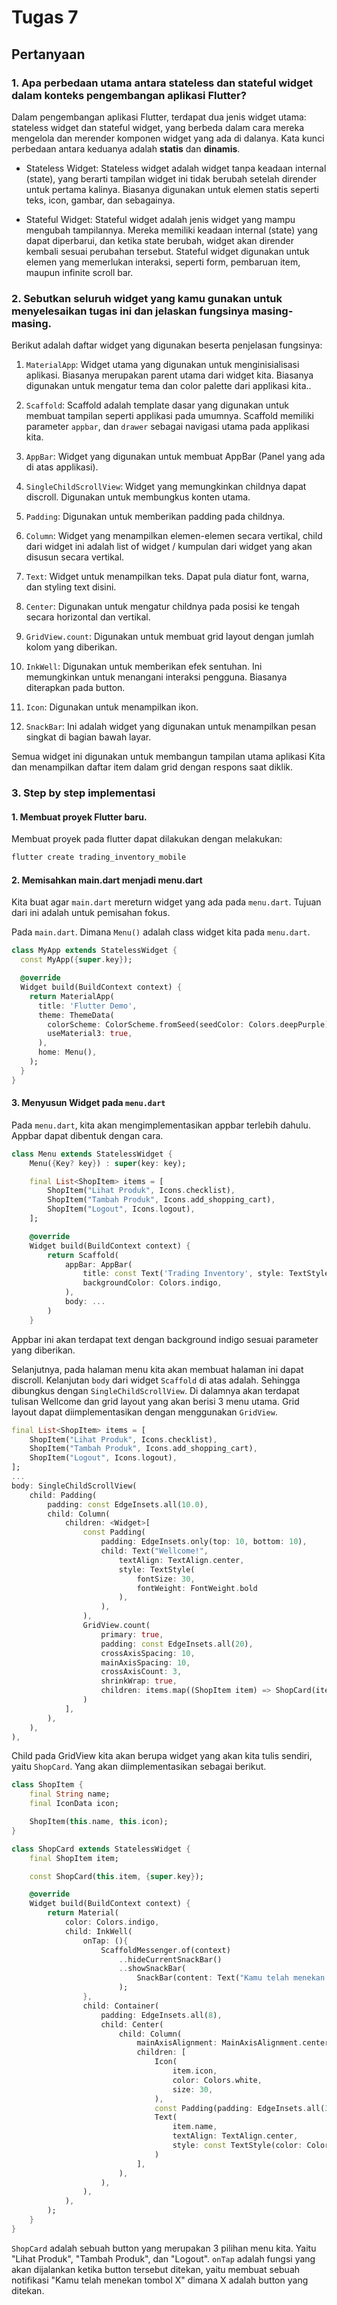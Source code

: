 # Tugas 7

## Pertanyaan

### 1. Apa perbedaan utama antara stateless dan stateful widget dalam konteks pengembangan aplikasi Flutter?

Dalam pengembangan aplikasi Flutter, terdapat dua jenis widget utama: stateless widget dan stateful widget, yang berbeda dalam cara mereka mengelola dan merender komponen widget yang ada di dalanya. Kata kunci perbedaan antara keduanya adalah **statis** dan **dinamis**.

* Stateless Widget:
	Stateless widget adalah widget tanpa keadaan internal (state), yang berarti tampilan widget ini tidak berubah setelah dirender untuk pertama kalinya. Biasanya digunakan untuk elemen statis seperti teks, icon, gambar, dan sebagainya.
   
* Stateful Widget:
   Stateful widget adalah jenis widget yang mampu mengubah tampilannya. Mereka memiliki keadaan internal (state) yang dapat diperbarui, dan ketika state berubah, widget akan dirender kembali sesuai perubahan tersebut. Stateful widget digunakan untuk elemen yang memerlukan interaksi, seperti form, pembaruan item, maupun infinite scroll bar.


### 2. Sebutkan seluruh widget yang kamu gunakan untuk menyelesaikan tugas ini dan jelaskan fungsinya masing-masing.


Berikut adalah daftar widget yang digunakan beserta penjelasan fungsinya:

1. `MaterialApp`: Widget utama yang digunakan untuk menginisialisasi aplikasi. Biasanya merupakan parent utama dari widget kita. Biasanya digunakan untuk mengatur tema dan color palette dari applikasi kita..

2. `Scaffold`: Scaffold adalah template dasar yang digunakan untuk membuat tampilan seperti applikasi pada umumnya. Scaffold memiliki parameter `appbar`, dan `drawer` sebagai navigasi utama pada applikasi kita.

3. `AppBar`: Widget yang digunakan untuk membuat AppBar (Panel yang ada di atas applikasi).

4. `SingleChildScrollView`: Widget yang memungkinkan childnya dapat discroll. Digunakan untuk membungkus konten utama.

5. `Padding`: Digunakan untuk memberikan padding pada childnya.

6. `Column`: Widget yang menampilkan elemen-elemen secara vertikal, child dari widget ini adalah list of widget / kumpulan dari widget yang akan disusun secara vertikal.

7. `Text`: Widget untuk menampilkan teks. Dapat pula diatur font, warna, dan styling text disini.

8. `Center`: Digunakan untuk mengatur childnya pada posisi ke tengah secara horizontal dan vertikal.

9. `GridView.count`: Digunakan untuk membuat grid layout dengan jumlah kolom yang diberikan.

10. `InkWell`: Digunakan untuk memberikan efek sentuhan. Ini memungkinkan untuk menangani interaksi pengguna. Biasanya diterapkan pada button.

11. `Icon`: Digunakan untuk menampilkan ikon.

12. `SnackBar`: Ini adalah widget yang digunakan untuk menampilkan pesan singkat di bagian bawah layar.

Semua widget ini digunakan untuk membangun tampilan utama aplikasi Kita dan menampilkan daftar item dalam grid dengan respons saat diklik.

### 3. Step by step implementasi

#### 1. Membuat proyek Flutter baru.

Membuat proyek pada flutter dapat dilakukan dengan melakukan:

```sh
flutter create trading_inventory_mobile
```

#### 2. Memisahkan main.dart menjadi menu.dart

Kita buat agar `main.dart` mereturn widget yang ada pada `menu.dart`. Tujuan dari ini adalah untuk pemisahan fokus. 

Pada `main.dart`. Dimana `Menu()` adalah class widget kita pada `menu.dart`.
```dart
class MyApp extends StatelessWidget {
  const MyApp({super.key});

  @override
  Widget build(BuildContext context) {
    return MaterialApp(
      title: 'Flutter Demo',
      theme: ThemeData(
        colorScheme: ColorScheme.fromSeed(seedColor: Colors.deepPurple),
        useMaterial3: true,
      ),
      home: Menu(),
    );
  }
}
```

#### 3. Menyusun Widget pada `menu.dart`

Pada `menu.dart`, kita akan mengimplementasikan appbar terlebih dahulu. Appbar dapat dibentuk dengan cara.

```dart
class Menu extends StatelessWidget {
	Menu({Key? key}) : super(key: key);

	final List<ShopItem> items = [
		ShopItem("Lihat Produk", Icons.checklist),
		ShopItem("Tambah Produk", Icons.add_shopping_cart),
		ShopItem("Logout", Icons.logout),
	];

	@override
	Widget build(BuildContext context) {
		return Scaffold(
			appBar: AppBar(
				title: const Text('Trading Inventory', style: TextStyle(color: Colors.white)),
				backgroundColor: Colors.indigo,
			),
			body: ...
		)
	}
```

Appbar ini akan terdapat text dengan background indigo sesuai parameter yang diberikan.

Selanjutnya, pada halaman menu kita akan membuat halaman ini dapat discroll. Kelanjutan `body` dari widget `Scaffold` di atas adalah. Sehingga dibungkus dengan `SingleChildScrollView`. Di dalamnya akan terdapat tulisan Wellcome dan grid layout yang akan berisi 3 menu utama. Grid layout dapat diimplementasikan dengan menggunakan `GridView`.

```dart
final List<ShopItem> items = [
	ShopItem("Lihat Produk", Icons.checklist),
	ShopItem("Tambah Produk", Icons.add_shopping_cart),
	ShopItem("Logout", Icons.logout),
];
...
body: SingleChildScrollView(
	child: Padding(
		padding: const EdgeInsets.all(10.0),
		child: Column(
			children: <Widget>[
				const Padding(
					padding: EdgeInsets.only(top: 10, bottom: 10),
					child: Text("Wellcome!",
						textAlign: TextAlign.center,
						style: TextStyle(
							fontSize: 30,
							fontWeight: FontWeight.bold
						),
					),
				),
				GridView.count(
					primary: true,
					padding: const EdgeInsets.all(20),
					crossAxisSpacing: 10,
					mainAxisSpacing: 10,
					crossAxisCount: 3,
					shrinkWrap: true,
					children: items.map((ShopItem item) => ShopCard(item)).toList(),
				)
			],
		),
	),
),
```

Child pada GridView kita akan berupa widget yang akan kita tulis sendiri, yaitu `ShopCard`. Yang akan diimplementasikan sebagai berikut. 

```dart
class ShopItem {
	final String name;
	final IconData icon;

	ShopItem(this.name, this.icon);
}

class ShopCard extends StatelessWidget {
	final ShopItem item;

	const ShopCard(this.item, {super.key});

	@override
	Widget build(BuildContext context) {
		return Material(
			color: Colors.indigo,
			child: InkWell(
				onTap: (){
					ScaffoldMessenger.of(context)
						..hideCurrentSnackBar()
						..showSnackBar(
							SnackBar(content: Text("Kamu telah menekan tombol ${item.name}!"))
						);
				},
				child: Container(
					padding: EdgeInsets.all(8),
					child: Center(
						child: Column(
							mainAxisAlignment: MainAxisAlignment.center,
							children: [
								Icon(
									item.icon,
									color: Colors.white,
									size: 30,
								),
								const Padding(padding: EdgeInsets.all(3)),
								Text(
									item.name,
									textAlign: TextAlign.center,
									style: const TextStyle(color: Colors.white),
								)
							],
						),
					),
				),
			),
		);
	}
}
```

`ShopCard` adalah sebuah button yang merupakan 3 pilihan menu kita. Yaitu "Lihat Produk", "Tambah Produk", dan "Logout". `onTap` adalah fungsi yang akan dijalankan ketika button tersebut ditekan, yaitu membuat sebuah notifikasi "Kamu telah menekan tombol X" dimana X adalah button yang ditekan.